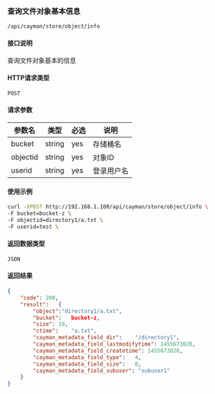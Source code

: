 ### 查询文件对象基本信息
`/api/cayman/store/object/info`

#### 接口说明
查询文件对象基本的信息

#### HTTP请求类型
`POST`

#### 请求参数
|参数名|类型|必选|说明|
|--|--|--|--|
|bucket|string|yes|存储桶名|
|objectid|string|yes|对象ID|
|userid|string|yes|登录用户名|

#### 使用示例
```sh
curl -XPOST http://192.168.1.100/api/cayman/store/object/info \
-F bucket=bucket-z \
-F objectid=directory1/a.txt \
-F userid=test \
```

#### 返回数据类型
`JSON`

#### 返回结果
```json
{
	"code":	200,
	"result":	{
		"object":"directory1/a.txt",
		"bucket":	bucket-z,
		"size":	10,
		"ctime":	"a.txt",
		"cayman_metadata_field_dir":	"/directory1",
		"cayman_metadata_field_lastmodifytime":	1455673028,
		"cayman_metadata_field_createtime":	1455673028,
		"cayman_metadata_field_type":	4,
		"cayman_metadata_field_size":	0,
		"cayman_metadata_field_subuser": "subuser1"
	}
}
```

